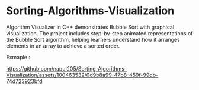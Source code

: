 # Sorting-Algorithms-Visualization
Algorithm Visualizer in C++ demonstrates Bubble Sort with graphical visualization. The project includes step-by-step animated representations of the Bubble Sort algorithm, helping learners understand how it arranges elements in an array to achieve a sorted order. 

Exmaple :

https://github.com/napul205/Sorting-Algorithms-Visualization/assets/100463532/0d9b8a99-47b8-459f-99db-74d723923bfd
